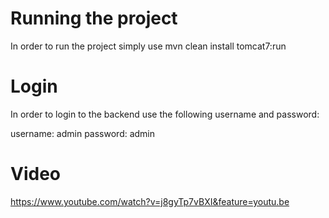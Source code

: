 # Running the project
In order to run the project simply use
mvn clean install tomcat7:run

# Login
In order to login to the backend use the following username and password:

username: admin
password: admin

# Video
https://www.youtube.com/watch?v=j8gyTp7vBXI&feature=youtu.be
